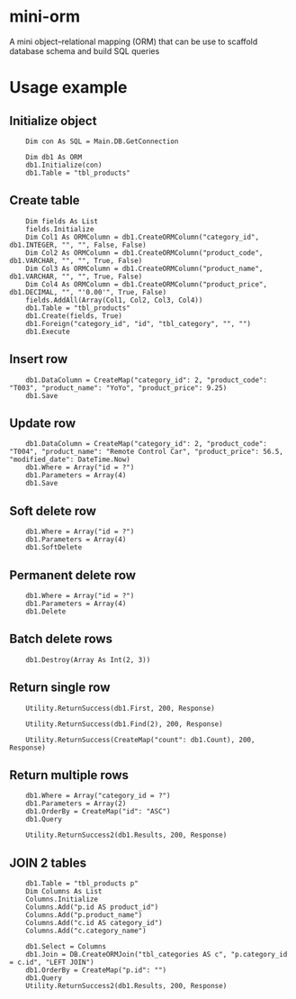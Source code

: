 # mini-orm
A mini object–relational mapping (ORM) that can be use to scaffold database schema and build SQL queries

# Usage example

## Initialize object
```
    Dim con As SQL = Main.DB.GetConnection

    Dim db1 As ORM
    db1.Initialize(con)
    db1.Table = "tbl_products"
```

## Create table
```
    Dim fields As List
    fields.Initialize
    Dim Col1 As ORMColumn = db1.CreateORMColumn("category_id", db1.INTEGER, "", "", False, False)
    Dim Col2 As ORMColumn = db1.CreateORMColumn("product_code", db1.VARCHAR, "", "", True, False)
    Dim Col3 As ORMColumn = db1.CreateORMColumn("product_name", db1.VARCHAR, "", "", True, False)
    Dim Col4 As ORMColumn = db1.CreateORMColumn("product_price", db1.DECIMAL, "", "'0.00'", True, False)
    fields.AddAll(Array(Col1, Col2, Col3, Col4))
    db1.Table = "tbl_products"
    db1.Create(fields, True)
    db1.Foreign("category_id", "id", "tbl_category", "", "")
    db1.Execute

```

## Insert row
```
    db1.DataColumn = CreateMap("category_id": 2, "product_code": "T003", "product_name": "YoYo", "product_price": 9.25)
    db1.Save
```

## Update row
```
    db1.DataColumn = CreateMap("category_id": 2, "product_code": "T004", "product_name": "Remote Control Car", "product_price": 56.5, "modified_date": DateTime.Now)
    db1.Where = Array("id = ?")
    db1.Parameters = Array(4)
    db1.Save
```

## Soft delete row
```
    db1.Where = Array("id = ?")
    db1.Parameters = Array(4)
    db1.SoftDelete
```

## Permanent delete row
```
    db1.Where = Array("id = ?")
    db1.Parameters = Array(4)
    db1.Delete
```

## Batch delete rows
```
    db1.Destroy(Array As Int(2, 3))
```

## Return single row
```
    Utility.ReturnSuccess(db1.First, 200, Response)
```
```
    Utility.ReturnSuccess(db1.Find(2), 200, Response)
```
```
    Utility.ReturnSuccess(CreateMap("count": db1.Count), 200, Response)
```

## Return multiple rows
```
    db1.Where = Array("category_id = ?")
    db1.Parameters = Array(2)
    db1.OrderBy = CreateMap("id": "ASC")
    db1.Query

    Utility.ReturnSuccess2(db1.Results, 200, Response)
```

## JOIN 2 tables
```
    db1.Table = "tbl_products p"
    Dim Columns As List
    Columns.Initialize
    Columns.Add("p.id AS product_id")
    Columns.Add("p.product_name")
    Columns.Add("c.id AS category_id")
    Columns.Add("c.category_name")

	db1.Select = Columns
	db1.Join = DB.CreateORMJoin("tbl_categories AS c", "p.category_id = c.id", "LEFT JOIN")
	db1.OrderBy = CreateMap("p.id": "")
	db1.Query
    Utility.ReturnSuccess2(db1.Results, 200, Response)
```

